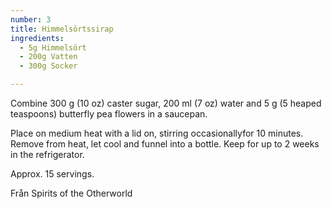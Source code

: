 ```yaml
---
number: 3
title: Himmelsörtssirap
ingredients: 
  - 5g Himmelsört
  - 200g Vatten
  - 300g Socker

---
```


Combine 300 g (10 oz) caster sugar, 
200 ml (7 oz) water and 
5 g (5 heaped teaspoons) butterfly pea flowers in a saucepan.


Place on medium heat with a lid on, stirring occasionallyfor 10 minutes. 
Remove from heat, let cool and funnel into a bottle. Keep for up to 2 weeks in the refrigerator. 

Approx. 15 servings.

Från Spirits of the Otherworld